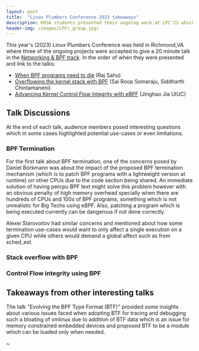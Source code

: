 ```yaml
---
layout: post
title:  "Linux Plumbers Conference 2023 takeaways"
description: ROSA students presented their ongoing work at LPC'23 which was held in Richmond,VA. 
header-img: /images/LPC\_group.jpg/
---
```


This year's (2023) Linux Plumbers Conference was held in Richmond,VA where three of the ongoing
projects were accepted to give a 20 minute talk in the [Networking & BPF track](https://lpc.events/event/17/sessions/155/#20231113). 
In the order of when they were presented and link to the talks: 
 * [When BPF programs need to die](https://lpc.events/event/17/contributions/1610/) (Raj Sahu)  
 * [Overflowing the kernel stack with BPF](https://lpc.events/event/17/contributions/1595/) (Sai Roop Somaraju, Siddharth Chintamaneni)
 * [Advancing Kernel Control Flow Integrity with eBPF](https://lpc.events/event/17/contributions/1591/) (Jinghao Jia UIUC) 

## Talk Discussions
At the end of each talk, audience members posed interesting questions which in some cases highlighted
potential use-cases or even limitations. 

### BPF Termination 
For the first talk about BPF termination, one of the concerns posed by Daniel Borkmann was about 
the impact of the proposed BPF termination mechanism (which is to patch BPF programs with a 
lightweight version at runtime) on other CPUs due to the code section being shared. An immediate 
solution of having percpu BPF text might solve this problem however with an obvious penalty of high
memory overhead specially when there are hundreds of CPUs and 100s of BPF programs, something which is
not unrealistic for Big Techs using eBPF. Also, patching a program which is being executed currently
can be dangerous if not done correctly. 

Alexei Starovoitov had similar concerns and mentioned about how some termination use-cases would 
want to only affect a single execution on a given CPU while others would demand a global affect such 
as from sched\_ext. 

### Stack overflow with BPF
<Insert text here >

### Control Flow integrity using BPF
<Insert text here>

## Takeaways from other interesting talks 
The talk "Evolving the BPF Type Format (BTF)" provided some insights about various issues faced when 
adopting BTF for tracing and debugging such a bloating of vmlinux due to addition of BTF data which 
is an issue for memory constrained embedded devices and proposed BTF to be a module which can be loaded
only when needed. 
<Add more from different talks> 


~                                                                              
